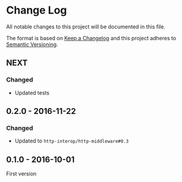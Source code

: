 # Change Log
All notable changes to this project will be documented in this file.

The format is based on [Keep a Changelog](http://keepachangelog.com/) 
and this project adheres to [Semantic Versioning](http://semver.org/).

## NEXT

### Changed

* Updated tests

## 0.2.0 - 2016-11-22

### Changed

* Updated to `http-interop/http-middleware#0.3`

## 0.1.0 - 2016-10-01

First version

